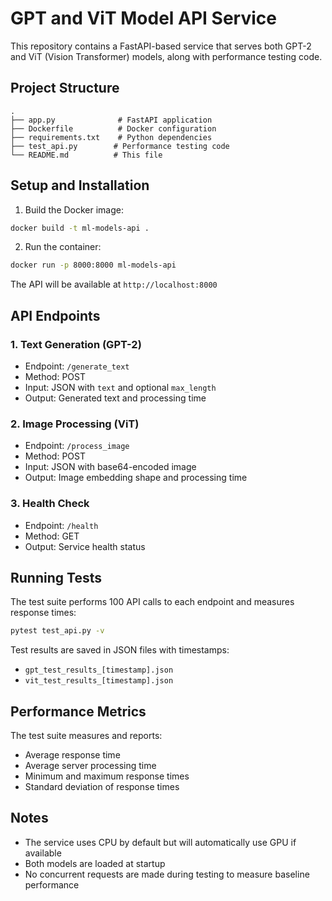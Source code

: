 # GPT and ViT Model API Service

This repository contains a FastAPI-based service that serves both GPT-2 and ViT (Vision Transformer) models, along with performance testing code.

## Project Structure
```
.
├── app.py              # FastAPI application
├── Dockerfile          # Docker configuration
├── requirements.txt    # Python dependencies
├── test_api.py        # Performance testing code
└── README.md          # This file
```

## Setup and Installation

1. Build the Docker image:
```bash
docker build -t ml-models-api .
```

2. Run the container:
```bash
docker run -p 8000:8000 ml-models-api
```

The API will be available at `http://localhost:8000`

## API Endpoints

### 1. Text Generation (GPT-2)
- Endpoint: `/generate_text`
- Method: POST
- Input: JSON with `text` and optional `max_length`
- Output: Generated text and processing time

### 2. Image Processing (ViT)
- Endpoint: `/process_image`
- Method: POST
- Input: JSON with base64-encoded image
- Output: Image embedding shape and processing time

### 3. Health Check
- Endpoint: `/health`
- Method: GET
- Output: Service health status

## Running Tests

The test suite performs 100 API calls to each endpoint and measures response times:

```bash
pytest test_api.py -v
```

Test results are saved in JSON files with timestamps:
- `gpt_test_results_[timestamp].json`
- `vit_test_results_[timestamp].json`

## Performance Metrics

The test suite measures and reports:
- Average response time
- Average server processing time
- Minimum and maximum response times
- Standard deviation of response times

## Notes

- The service uses CPU by default but will automatically use GPU if available
- Both models are loaded at startup
- No concurrent requests are made during testing to measure baseline performance

